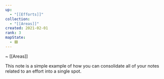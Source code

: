 ```yaml
---
up:
  - "[[Efforts]]"
collection:
  - "[[Areas]]"
created: 2021-02-01
rank: 3
mapState:
  - 🟩
---
```

~ [[Areas]] 

This note is a simple example of how you can consolidate all of your notes related to an effort into a single spot.

